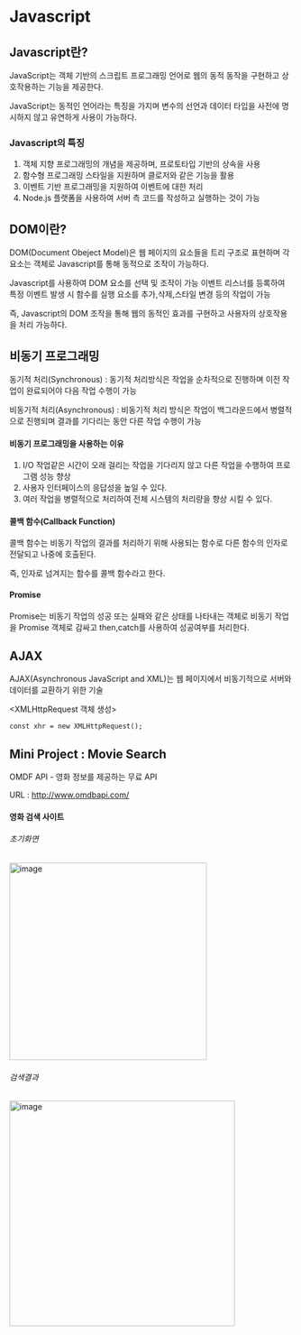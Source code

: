 # Javascript

## Javascript란?
JavaScript는 객체 기반의 스크립트 프로그래밍 언어로 웹의 동적 동작을 구현하고 상호작용하는 기능을 제공한다.

JavaScript는 동적인 언어라는 특징을 가지며 변수의 선언과 데이터 타입을 사전에 명시하지 않고 유연하게 사용이 가능하다.


### Javascript의 특징
1. 객체 지향 프로그래밍의 개념을 제공하며, 프로토타입 기반의 상속을 사용
2. 함수형 프로그래밍 스타일을 지원하며 클로저와 같은 기능을 활용
3. 이벤트 기반 프로그래밍을 지원하여 이벤트에 대한 처리
4. Node.js 플랫폼을 사용하여 서버 측 코드를 작성하고 실행하는 것이 가능

## DOM이란?
DOM(Document Obeject Model)은 웹 페이지의 요소들을 트리 구조로 표현하며 각 요소는 객체로 Javascript를 통해 동적으로 조작이 가능하다.

Javascript를 사용하여 DOM 요소를 선택 및 조작이 가능
이벤트 리스너를 등록하여 특정 이벤트 발생 시 함수를 실행
요소를 추가,삭제,스타일 변경 등의 작업이 가능

즉, Javascript의 DOM 조작을 통해 웹의 동적인 효과를 구현하고 사용자의 상호작용을 처리 가능하다.

## 비동기 프로그래밍
동기적 처리(Synchronous) : 동기적 처리방식은 작업을 순차적으로 진행하며 이전 작업이 완료되어야 다음 작업 수행이 가능

비동기적 처리(Asynchronous) : 비동기적 처리 방식은 작업이 백그라운드에서 병렬적으로 진행되며 결과를 기다리는 동안 다른 작업 수행이 가능

#### 비동기 프로그래밍을 사용하는 이유
1. I/O 작업같은 시간이 오래 걸리는 작업을 기다리지 않고 다른 작업을 수행하여 프로그램 성능 향상
2. 사용자 인터페이스의 응답성을 높일 수 있다.
3. 여러 작업을 병렬적으로 처리하여 전체 시스템의 처리량을 향상 시킬 수 있다.

#### 콜백 함수(Callback Function)
콜백 함수는 비동기 작업의 결과를 처리하기 위해 사용되는 함수로 다른 함수의 인자로 전달되고 나중에 호출된다.


즉, 인자로 넘겨지는 함수를 콜백 함수라고 한다.
#### Promise
Promise는 비동기 작업의 성공 또는 실패와 같은 상태를 나타내는 객체로 비동기 작업을 Promise 객체로 감싸고 then,catch를 사용하여 성공여부를 처리한다.

## AJAX
AJAX(Asynchronous JavaScript and XML)는 웹 페이지에서 비동기적으로 서버와 데이터를 교환하기 위한 기술


<XMLHttpRequest 객체 생성>

    const xhr = new XMLHttpRequest();

## Mini Project : Movie Search

OMDF API - 영화 정보를 제공하는 무료 API


URL : http://www.omdbapi.com/ 
#### 영화 검색 사이트
###### 초기화면
<p><img width="350" alt="image" src="https://github.com/jmlee0527/Javascript/assets/115601680/7e6baf31-4cde-42e9-b465-8b0220a4df55"></p>  

###### 검색결과
<img width="400" alt="image" src="https://github.com/jmlee0527/Javascript/assets/115601680/cf99b72f-83de-43f0-974a-b27020492680">  


